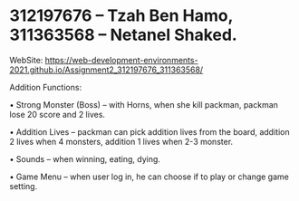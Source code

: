 # 312197676 – Tzah Ben Hamo, 311363568 – Netanel Shaked.
WebSite: 	https://web-development-environments-2021.github.io/Assignment2_312197676_311363568/


Addition Functions:	


•	Strong Monster (Boss) – with Horns, when she kill packman, packman lose 20 score and 2 lives.

•	Addition Lives – packman can pick addition lives from the board, addition 2 lives when 4 monsters, addition 1 lives when 2-3 monster.

•	Sounds – when winning, eating, dying.

•	Game Menu – when user log in, he can choose if to play or change game setting.
